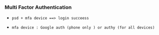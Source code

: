 
### Multi Factor Authentication

- `psd + mfa device ==> login succeess`

- `mfa device : Google auth (phone only ) or authy (for all devices)`

